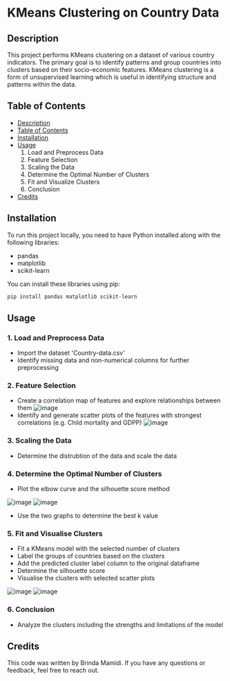 # KMeans Clustering on Country Data

## Description
This project performs KMeans clustering on a dataset of various country indicators. The primary goal is to identify patterns and group countries into clusters based on their socio-economic features. KMeans clustering is a form of unsupervised learning which is useful in identifying structure and patterns within the data.  

## Table of Contents
- [Description](#description)
- [Table of Contents](#table-of-contents)
- [Installation](#installation)
- [Usage](#usage)
  1. Load and Preprocess Data
  2. Feature Selection
  3. Scaling the Data
  4. Determine the Optimal Number of Clusters
  5. Fit and Visualize Clusters
  6. Conclusion 
- [Credits](#credits)
  
## Installation
To run this project locally, you need to have Python installed along with the following libraries:
- pandas
- matplotlib
- scikit-learn

You can install these libraries using pip:

```bash
pip install pandas matplotlib scikit-learn
```

## Usage
### 1. Load and Preprocess Data
  - Import the dataset 'Country-data.csv'
  - Identify missing data and non-numerical columns for further preprocessing
### 2. Feature Selection
  - Create a correlation map of features and explore relationships between them
    ![image](https://github.com/brindamamidi/CodingTasks/assets/164925546/fb96422d-0faa-4f15-a0f1-349378d84fa5)
  - Identify and generate scatter plots of the features with strongest correlations (e.g. Child mortality and GDPP)
    ![image](https://github.com/brindamamidi/CodingTasks/assets/164925546/cd2ccacd-f41a-44e3-9e5f-2d962acd1f9b)
### 3. Scaling the Data
  - Determine the distrubtion of the data and scale the data
### 4. Determine the Optimal Number of Clusters
  - Plot the elbow curve and the silhouette score method
    
   ![image](https://github.com/brindamamidi/CodingTasks/assets/164925546/257a8f0b-94ac-49ee-bafa-594e90d98c0a) ![image](https://github.com/brindamamidi/CodingTasks/assets/164925546/fb2b7dce-0e2c-4594-86c5-7400cc0d9093)
  - Use the two graphs to determine the best k value
### 5. Fit and Visualise Clusters
  - Fit a KMeans model with the selected number of clusters
  - Label the groups of countries based on the clusters
  - Add the predicted cluster label column to the original dataframe
  - Determine the silhouette score
  - Visualise the clusters with selected scatter plots
    
  ![image](https://github.com/brindamamidi/CodingTasks/assets/164925546/fec77ca8-d8e0-4b20-a409-6dcd1a801602)
  ![image](https://github.com/brindamamidi/CodingTasks/assets/164925546/62d6c222-b07f-4fe7-a01e-ee89978a63ed)
  
### 6. Conclusion
  - Analyze the clusters including the strengths and limitations of the model

## Credits
This code was written by Brinda Mamidi. If you have any questions or feedback, feel free to reach out.


  

  
